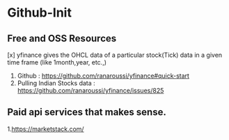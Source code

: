 # Github-Init

## Free and OSS Resources

    
[x] yfinance gives the OHCL data of a particular stock(Tick) data in a given time frame (like 1month,year, etc.,)
   1. Github : https://github.com/ranaroussi/yfinance#quick-start
   2. Pulling Indian Stocks data : https://github.com/ranaroussi/yfinance/issues/825


## Paid api services that makes sense.
1.https://marketstack.com/
